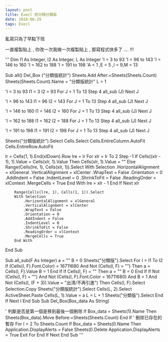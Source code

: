 ```yaml
---
layout: post
title: Execl 抓分隔分類版
date: 2018-06-29
tags: Execl
---
```


亂寫只為了早點下班

一直複製貼上 , 你改一次我做一次複製貼上 , 那寫程式快多了 .... !!!

'''
Dim I1 As Integer, I2 As Integer, L As Integer
'I = 3 to 93
'I = 96 to 143
'I = 146 to 160
'I = 162 to 188
'I = 191 to 198
'A = 1 ,E = 5 ,I = 9,M = 13

Sub all()
Del_Box ("分類版統計")
Sheets.Add After:=Sheets(Sheets.Count)
Sheets(Sheets.Count).Name = "分類版統計"
L = 1

'I = 3 to 93
I1 = 3
I2 = 93
For J = 1 To 13 Step 4
    all_sub (J)
Next J

'I = 96 to 143
I1 = 96
I2 = 143
For J = 1 To 13 Step 4
    all_sub (J)
Next J

'I = 146 to 160
I1 = 146
I2 = 160
For J = 1 To 13 Step 4
    all_sub (J)
Next J

'I = 162 to 188
I1 = 162
I2 = 188
For J = 1 To 13 Step 4
    all_sub (J)
Next J

'I = 191 to 198
I1 = 191
I2 = 198
For J = 1 To 13 Step 4
    all_sub (J)
Next J

Sheets("分類版統計").Select
Cells.Select
Cells.EntireColumn.AutoFit
Cells.EntireRow.AutoFit

lr = Cells(1, 1).End(xlDown).Row
lre = lr
For xlr = lr To 2 Step -1
    If Cells((xlr - 1), 1).Value = Cells(xlr, 1).Value Then
        Cells(xlr, 1).Value = ""
    Else
        Range(Cells(lre, 1), Cells(xlr, 1)).Select
        With Selection
            .HorizontalAlignment = xlGeneral
            .VerticalAlignment = xlCenter
            .WrapText = False
            .Orientation = 0
            .AddIndent = False
            .IndentLevel = 0
            .ShrinkToFit = False
            .ReadingOrder = xlContext
            .MergeCells = True
        End With
        lre = xlr - 1
    End If
Next xlr

        Range(Cells(lre, 1), Cells(1, 1)).Select
        With Selection
            .HorizontalAlignment = xlGeneral
            .VerticalAlignment = xlCenter
            .WrapText = False
            .Orientation = 0
            .AddIndent = False
            .IndentLevel = 0
            .ShrinkToFit = False
            .ReadingOrder = xlContext
            .MergeCells = True
        End With

End Sub

Sub all_sub(F As Integer)
a = ""
B = 0
Sheets("分類版").Select
For I = I1 To I2
    If (Cells(I, F).Font.Color) = 16711680 And Not (Cells(I, F) = "") Then
        a = Cells(I, F).Value
        B = 1
    End If
    If Cells(I, F) = "" Then
        a = ""
        B = 0
    End If
    If Not (Cells(I, F) = "") And Not (Cells(I, F).Font.Color = 16711680) And B = 1 And Not (Cells(I, (F + 3)).Value = "出清/不再引進") Then
        Cells(I, F).Select
        Selection.Copy
        Sheets("分類版統計").Select
        Cells(L, 2).Select
        ActiveSheet.Paste
        Cells(L, 1).Value = a
        L = L + 1
        Sheets("分類版").Select
    End If
Next I
End Sub
Sub Del_Box(Box_data As String)

' 判斷是否是第一個是移到最後一個刪除
 If Box_data = Sheets(1).Name Then
  Sheets(Box_data).Move Before:=Sheets(Sheets.Count)
 End If
' 刪除已存在的暫存
   For I = 2 To Sheets.Count
            If Box_data = Sheets(I).Name Then
              Application.DisplayAlerts = False
              Sheets(I).Delete
              Application.DisplayAlerts = True
              Exit For
             End If
    Next
End Sub
'''

